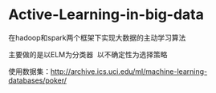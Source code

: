 # Active-Learning-in-big-data
在hadoop和spark两个框架下实现大数据的主动学习算法


主要做的是以ELM为分类器  以不确定性为选择策略

使用数据集：http://archive.ics.uci.edu/ml/machine-learning-databases/poker/
